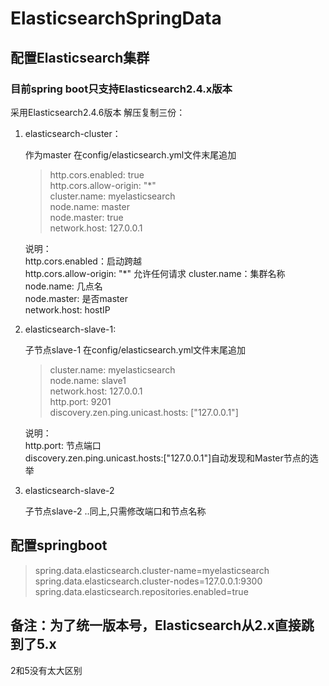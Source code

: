 # ElasticsearchSpringData
## 配置Elasticsearch集群
### 目前spring boot只支持Elasticsearch2.4.x版本

采用Elasticsearch2.4.6版本
解压复制三份：
1. elasticsearch-cluster：

    作为master
    在config/elasticsearch.yml文件末尾追加
    
    > http.cors.enabled: true  
      http.cors.allow-origin: "*"  
      cluster.name: myelasticsearch  
      node.name: master  
      node.master: true  
      network.host: 127.0.0.1
         
    说明：  
    http.cors.enabled：启动跨越  
    http.cors.allow-origin: "*"  允许任何请求
    cluster.name：集群名称  
    node.name: 几点名  
    node.master: 是否master    
    network.host: hostIP
    
2. elasticsearch-slave-1:

    子节点slave-1
    在config/elasticsearch.yml文件末尾追加
    > cluster.name: myelasticsearch  
      node.name: slave1  
      network.host: 127.0.0.1  
      http.port: 9201  
      discovery.zen.ping.unicast.hosts: ["127.0.0.1"]  
  
    说明：  
        http.port: 节点端口    
        discovery.zen.ping.unicast.hosts:["127.0.0.1"]自动发现和Master节点的选举   
        
3. elasticsearch-slave-2

    子节点slave-2
    ..同上,只需修改端口和节点名称
## 配置springboot

>spring.data.elasticsearch.cluster-name=myelasticsearch  
spring.data.elasticsearch.cluster-nodes=127.0.0.1:9300  
spring.data.elasticsearch.repositories.enabled=true  

## 备注：为了统一版本号，Elasticsearch从2.x直接跳到了5.x 
2和5没有太大区别